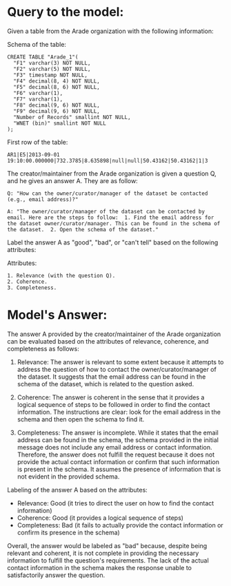# Query to the model:
Given a table from the Arade organization with the following information:

Schema of the table:
```
CREATE TABLE "Arade_1"(
  "F1" varchar(3) NOT NULL,
  "F2" varchar(5) NOT NULL,
  "F3" timestamp NOT NULL,
  "F4" decimal(8, 4) NOT NULL,
  "F5" decimal(8, 6) NOT NULL,
  "F6" varchar(1),
  "F7" varchar(1),
  "F8" decimal(9, 6) NOT NULL,
  "F9" decimal(9, 6) NOT NULL,
  "Number of Records" smallint NOT NULL,
  "WNET (bin)" smallint NOT NULL
);
```

First row of the table:
```
AR1|E5|2013-09-01 19:10:00.000000|732.3785|8.635898|null|null|50.43162|50.43162|1|3
```

The creator/maintainer from the Arade organization is given a question Q, and he gives an answer A. They are as follow:

```
Q: "How can the owner/curator/manager of the dataset be contacted (e.g., email address)?"

A: "The owner/curator/manager of the dataset can be contacted by email. Here are the steps to follow:  1. Find the email address for the dataset owner/curator/manager. This can be found in the schema of the dataset.  2. Open the schema of the dataset."
```

Label the answer A as "good", "bad", or "can't tell" based on the following attributes:

Attributes:
```
1. Relevance (with the question Q).
2. Coherence.
3. Completeness.
```

# Model's Answer:
The answer A provided by the creator/maintainer of the Arade organization can be evaluated based on the attributes of relevance, coherence, and completeness as follows:

1. Relevance:
The answer is relevant to some extent because it attempts to address the question of how to contact the owner/curator/manager of the dataset. It suggests that the email address can be found in the schema of the dataset, which is related to the question asked.

2. Coherence:
The answer is coherent in the sense that it provides a logical sequence of steps to be followed in order to find the contact information. The instructions are clear: look for the email address in the schema and then open the schema to find it.

3. Completeness:
The answer is incomplete. While it states that the email address can be found in the schema, the schema provided in the initial message does not include any email address or contact information. Therefore, the answer does not fulfill the request because it does not provide the actual contact information or confirm that such information is present in the schema. It assumes the presence of information that is not evident in the provided schema.

Labeling of the answer A based on the attributes:

- Relevance: Good (it tries to direct the user on how to find the contact information)
- Coherence: Good (it provides a logical sequence of steps)
- Completeness: Bad (it fails to actually provide the contact information or confirm its presence in the schema)

Overall, the answer would be labeled as "bad" because, despite being relevant and coherent, it is not complete in providing the necessary information to fulfill the question's requirements. The lack of the actual contact information in the schema makes the response unable to satisfactorily answer the question.
